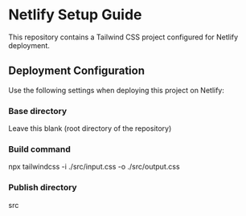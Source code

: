 # Netlify Setup Guide
This repository contains a Tailwind CSS project configured for Netlify deployment.
## Deployment Configuration
Use the following settings when deploying this project on Netlify:
### Base directory
Leave this blank (root directory of the repository)
### Build command
npx tailwindcss -i ./src/input.css -o ./src/output.css
### Publish directory
src

